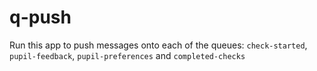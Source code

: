 # q-push

Run this app to push messages onto each of the queues: `check-started`, `pupil-feedback`, `pupil-preferences` and `completed-checks`

